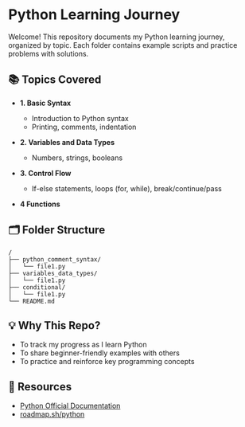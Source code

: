 # Python Learning Journey

Welcome! This repository documents my Python learning journey, organized by topic. Each folder contains example scripts and practice problems with solutions.

## 📚 Topics Covered

*   **1. Basic Syntax**
    *   Introduction to Python syntax
    *   Printing, comments, indentation
*   **2. Variables and Data Types**
    *   Numbers, strings, booleans
*   **3. Control Flow**
    *   If-else statements, loops (for, while), break/continue/pass

*   **4 Functions**
  

## 🗂️ Folder Structure

```
/
├── python_comment_syntax/
│   └── file1.py
├── variables_data_types/
│   └── file1.py
├── conditional/
│   └── file1.py
└── README.md
```

## 💡 Why This Repo?

*   To track my progress as I learn Python
*   To share beginner-friendly examples with others
*   To practice and reinforce key programming concepts

## 📖 Resources

*   [Python Official Documentation](https://docs.python.org/3/)
*   [roadmap.sh/python](https://roadmap.sh/python)
